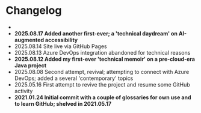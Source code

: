 # Changelog

- 
- **2025.08.17 Added another first-ever; a 'technical daydream' on AI-augmented accessibility**
- 2025.08.14 Site live via GitHub Pages
- 2025.08.13 Azure DevOps integration abandoned for technical reasons
- **2025.08.12 Added my first-ever 'technical memoir' on a pre-cloud-era Java project**
- 2025.08.08 Second attempt, revival; attempting to connect with Azure DevOps; added a several 'contemporary' topics
- 2025.05.16 First attempt to revive the project and resume some GitHub activity
- **2021.01.24 Initial commit with a couple of glossaries for own use and to learn GitHub; shelved in 2021.05.17**
